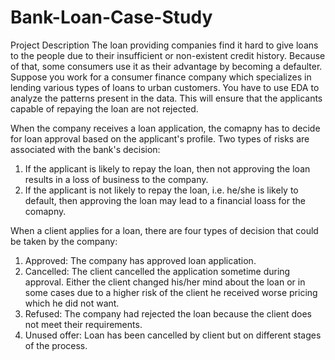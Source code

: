 # Bank-Loan-Case-Study
Project Description 
The loan providing companies find it hard to give loans to the people due to their insufficient or non-existent credit history. Because of that, some consumers use it as their advantage by becoming a defaulter. Suppose you work for a consumer finance company which specializes in lending various types of loans to urban customers. You have to use EDA to analyze the patterns present in the data. This will ensure that the applicants capable of repaying the loan are not rejected.

When the company receives a loan application, the comapny has to decide for loan approval based on the applicant's profile. Two types of risks are associated with the bank's decision:
1. If the applicant is likely to repay the loan, then not approving the loan results in a loss of business to the company. 
2. If the applicant is not likely to repay the loan, i.e. he/she is likely to default, then approving the loan may lead to a financial loass for the comapny.


When a client applies for a loan, there are four types of decision that could be taken by the company:
1. Approved: The company has approved loan application.
2. Cancelled: The client cancelled the application sometime during approval. Either the client changed his/her mind about the loan or in some cases due to a higher risk of the client he received worse pricing which he did not want.
3. Refused: The company had rejected the loan because the client does not meet their requirements.
4. Unused offer: Loan has been cancelled by client but on different stages of the process.
